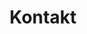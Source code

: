---
title: Kontakt

simplecontact:
  subject: "Tretet mit uns in Kontakt"
  recipient: "info@godsgoldenacre.de"

  fields:
    name:
      label: "Name"
      placeholder: "Dein Vor- und Nachname"

    email:
      label: "E-Mail"
      placeholder: "Deine Mailadresse"

    message:
      label: "Nachricht"
      placeholder: "Dein Anliegen"

    antispam:
      label: "Subject"
      placeholder: "Subject"

    submit:
      label: "Absenden"

  messages:
    success: "Wir haben deine Anfrage erhalten und melden uns schnellstmöglich bei dir."
    error: "Oops! Es gab ein Problem beim Versenden. Bitte versuche es erneut."
    fail: "Oops! Leider konnte die Nachricht nicht versendet werden."

---